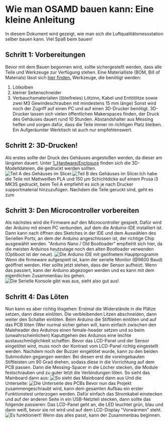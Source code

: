 # Wie man OSAMD bauen kann: Eine kleine Anleitung
In diesem Dokument wird gezeigt, wie man sich die Luftqualitätsmessstation selber bauen kann. Viel Spaß beim bauen!
## Schritt 1: Vorbereitungen
Bevor mit dem Bauen begonnen wird, sollte sichergestellt werden, dass alle Teile und Werkzeuge zur Verfügung stehen.
Eine Materialliste (BOM, Bill of Materials) lässt sich [hier finden.](https://github.com/PaulGoldschmidt/OSAMD/blob/main/1_Hardware/BOM.xlsx)
Werkzeuge, die benötigt werden:
 1. Lötkolben
 2. kleiner Seitenschneider
 3. Verbauchsmaterialien ((bleifreies) Lötzinn, Kabel und Entlötlitze sowie zwei M3 Gewindeschrauben mit mindestens 15 mm länge)
Sonst wird noch der Zugriff auf einen PC und auf einen 3D-Drucker benötigt. 3D-Drucker lassen sich vielen öffentlichen Makerspaces finden, der Druck des Gehäuses dauert rund 10 Stunden. Abstandshalter aus Messing helfen und sorgen dafür, dass die Teile immer im richtigen Platz bleiben.
Ein Aufgeräumter Werktisch ist auch nur empfehlenswert.
## Schritt 2: 3D-Drucken!
Als erstes sollte der Druck des Gehäuses angestoßen werden, da dieser am längsten dauert. Unter [1_Hardware/Enclosure](https://github.com/PaulGoldschmidt/OSAMD/tree/main/1_Hardware/Enclosure) finden sich die 3D-Modelldateien, die gedruckt werden sollten. ![Teil A des Gehäuses im Slicer.](https://github.com/PaulGoldschmidt/OSAMD/blob/main/1_Hardware/Pictures/PartA-PrusaSlicer.jpg)![Teil B des Gehäuses im Slicer.](https://github.com/PaulGoldschmidt/OSAMD/blob/main/1_Hardware/Pictures/PartB-PrusaSlicer.jpg)Ich habe die Teile mit Mattweißen PLA und 150 μm Schichtdicke auf einem Prusa i3 MK3S gedruckt, beim Teil A empfiehlt es sich je nach Drucker supportmaterial hinzuzufügen.
Nachdem die Teile geruckt sind, geht es zum
## Schritt 3: Den Microcontroller vorbereiten
Als nächstes wird die Firmware auf den Microcontroller gespielt. Dafür wird der Arduino mit einem PC verbunden, auf dem die Arduino-IDE installiert ist. Dann kann nach öffnen des Sketches in der IDE und dem Auswählen des Seriellen Ports, an dem der Arduino angeschlossen ist, der richtige Chip ausgewählt werden. "Arduino Nano / Old Bootloader" empfiehlt sich hier, da die meisten Arduinos heutzutage noch den alten Bootloader verwenden (Optiboot ist der neue).
![Die Arduino IDE mit geöfnetem Hauptprogramm](https://github.com/PaulGoldschmidt/OSAMD/blob/main/1_Hardware/Pictures/Arduino-IDE.jpg)Wenn die firmeware aufgespielt ist, kann der serielle Monitor (@9600 Baud) geöffnet werden. Hier sollte jetzt stehen, dass der Sensor aufheizt. Wenn das passiert, kann der Arduino abgezogen werden und es kann mit dem eigentlichen Zusammenbau los gehen.
![Die Serielle Konsole gibt was aus, sieht also gut aus!](https://github.com/PaulGoldschmidt/OSAMD/blob/main/1_Hardware/Pictures/Arduino-IDE_Serial.jpg)
## Schritt 4: Das Löten
Nun kann es aber richtig lösgehen:
Erstmal die Widerstände in die Plätze setzen, dann diese einlöten. Die verbleibenden Litzen abschneiden, dann weiter den Schalter einlöten. Beim Arduino die Stiftleiten einlöten und auf das PCB löten (Wer nurmal sicher gehen will, kann einfach zwischen den Maleheader des Arduinos einen female-header setzen und so beim (unwahrscheinlichen) Kaputtgehen des Arduinos eine leichte austauschmöglichkeit schaffen.
Bevor das LCD-Panel und der Sensor eingelötet wird, muss noch der Kontrast vom LCD-Panel richtig eingestellt werden.
Nachdem noch der Buzzer eingelötet wurde, kann zu den beiden Submodulen gegangen werden: Bei diesen erst die voreingebauten Stiftleisten um 90 Grad drehen, sodass diese in die Vorrichtung auf dem PCB passen. Dann die Messing-Spacer in die Löcher stecken, die Module festschrauben und zu guter letzt die Verbindungen löten. So sieht das Mainboard dann aus:
![So sieht das Mainboard dann aus](https://github.com/PaulGoldschmidt/OSAMD/blob/main/1_Hardware/Pictures/pcb_lcd.jpg)
Und die Unterseite:
![Die Unterseite des PCBs](https://github.com/PaulGoldschmidt/OSAMD/blob/main/1_Hardware/Pictures/pcb_bottom.jpg)
Bevor nun das Projekt zusammengeschraubt wird, kann dem gesamten Aufbau ein erster Funktionstest unterzogen werden. Dafür einfach das Stromkabel einstecken und auf der anderen Seite in ein USB-Netzteil stecken, dann sollte das folgende passieren:
Das LCD-Panel geht an, die LED leuchtet grün, blau und dann weiß, bevor sie rot wird und auf dem LCD-Display "Vorwärmen" steht.
![Es funktioniert!](https://github.com/PaulGoldschmidt/OSAMD/blob/main/1_Hardware/Pictures/firsttest.jpg)
Wenn das alles passt, kann der Zusammenbau beginnen.
